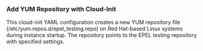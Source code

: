 ### Add YUM Repository with Cloud-Init

This cloud-init YAML configuration creates a new YUM repository file (/etc/yum.repos.d/epel_testing.repo) on Red Hat-based Linux systems during instance startup. The repository points to the EPEL testing repository with specified settings.